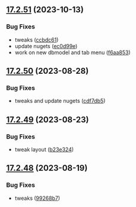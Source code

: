 ## [17.2.51](https://github.com/phandcock/GrampsView/compare/v17.2.50...v17.2.51) (2023-10-13)


### Bug Fixes

* tweaks ([ccbdc61](https://github.com/phandcock/GrampsView/commit/ccbdc612d307c606e8d903d72d5550158556ac50))
* update nugets ([ec0d99e](https://github.com/phandcock/GrampsView/commit/ec0d99ee14b13a6b21206f1e23ff285709442eae))
* work on new dbmodel and tab menu ([f6aa853](https://github.com/phandcock/GrampsView/commit/f6aa85312857377f6edfa3a264ea41ff0970cde5))



## [17.2.50](https://github.com/phandcock/GrampsView/compare/v17.2.49...v17.2.50) (2023-08-28)


### Bug Fixes

* tweaks and update nugets ([cdf7db5](https://github.com/phandcock/GrampsView/commit/cdf7db54836132b868fa0f3ee7b8ef8ca3d65f6d))



## [17.2.49](https://github.com/phandcock/GrampsView/compare/v17.2.48...v17.2.49) (2023-08-23)


### Bug Fixes

* tweak layout ([b23e324](https://github.com/phandcock/GrampsView/commit/b23e324fd286ec96dd929ab4645537ea425e7364))



## [17.2.48](https://github.com/phandcock/GrampsView/compare/v17.2.47...v17.2.48) (2023-08-19)


### Bug Fixes

* tweaks ([99268b7](https://github.com/phandcock/GrampsView/commit/99268b701e3f0c48333176a9ba219bb6c8da3512))



